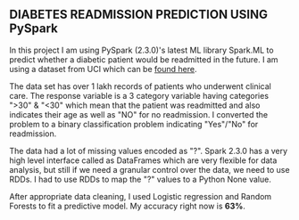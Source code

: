 ## DIABETES READMISSION PREDICTION USING PySpark

In this project I am using PySpark (2.3.0)'s latest ML library Spark.ML to predict whether a diabetic patient
would be readmitted in the future. I am using a dataset from UCI which can be [found here](https://archive.ics.uci.edu/ml/datasets/diabetes+130-us+hospitals+for+years+1999-2008).

The data set has over 1 lakh records of patients who underwent clinical care. The response variable is a 3 category variable having categories ">30" & "<30" which mean that the patient was readmitted and also indicates their age as well as "NO" for no readmission. I converted the problem to a binary classification problem indicating "Yes"/"No" for readmission.

The data had a lot of missing values encoded as "?". Spark 2.3.0 has a very high level interface called as DataFrames which are very flexible for data analysis, but still if we need a granular control over the data, we need to use RDDs. I had to use RDDs to map the "?" values to a Python None value.

After appropriate data cleaning, I used Logistic regression and Random Forests to fit a predictive model. My accuracy right now is **63%**.
